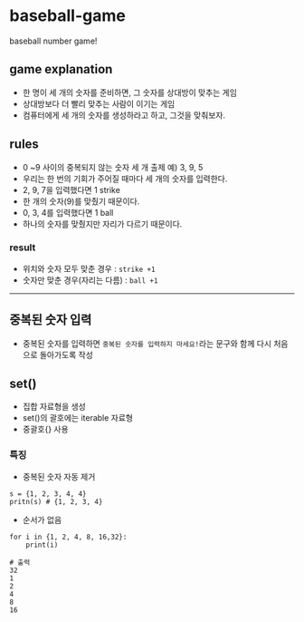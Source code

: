 # baseball-game
baseball number game!

## game explanation
- 한 명이 세 개의 숫자를 준비하면, 그 숫자를 상대방이 맞추는 게임
- 상대방보다 더 빨리 맞추는 사람이 이기는 게임   
- 컴퓨터에게 세 개의 숫자를 생성하라고 하고, 그것을 맞춰보자.

## rules
- 0 ~9 사이의 중복되지 않는 숫자 세 개 출제 예) 3, 9, 5
- 우리는 한 번의 기회가 주어질 때마다 세 개의 숫자를 입력한다.
- 2, 9, 7을 입력했다면 1 strike
- 한 개의 숫자(9)를 맞췄기 때문이다.
- 0, 3, 4를 입력했다면 1 ball
- 하나의 숫자를 맞췄지만 자리가 다르기 때문이다.
### result
- 위치와 숫자 모두 맞춘 경우 :  `strike +1`
- 숫자만 맞춘 경우(자리는 다름) : `ball +1`
-----------------------------------------
## 중복된 숫자 입력
- 중복된 숫자를 입력하면  `중복된 숫자를 입력하지 마세요!`라는 문구와 함께 다시 처음으로 돌아가도록 작성

## set()
- 집합 자료형을 생성 
- set()의 괄호에는 iterable 자료형
- 중괄호{} 사용
###  특징
- 중복된 숫자 자동 제거
```
s = {1, 2, 3, 4, 4}
pritn(s) # {1, 2, 3, 4}
```
- 순서가 없음
```
for i in {1, 2, 4, 8, 16,32}:
	print(i)

# 출력
32
1
2
4
8
16
```
